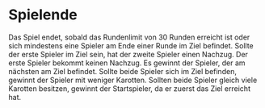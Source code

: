 # Spielende

Das Spiel endet, sobald das Rundenlimit von 30 Runden erreicht ist oder
sich mindestens eine Spieler am Ende einer Runde im Ziel befindet.
Sollte der erste Spieler im Ziel sein, hat der zweite Spieler einen
Nachzug. Der erste Spieler bekommt keinen Nachzug. Es gewinnt der
Spieler, der am nächsten am Ziel befindet. Sollte beide Spieler sich im
Ziel befinden, gewinnt der Spieler mit weniger Karotten. Sollten beide
Spieler gleich viele Karotten besitzen, gewinnt der Startspieler, da er
zuerst das Ziel erreicht hat.
